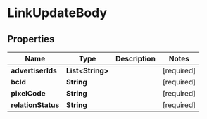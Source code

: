 # LinkUpdateBody

## Properties
Name | Type | Description | Notes
------------ | ------------- | ------------- | -------------
**advertiserIds** | **List&lt;String&gt;** |  |[required]  
**bcId** | **String** |  |[required]  
**pixelCode** | **String** |  |[required]  
**relationStatus** | **String** |  |[required]  
